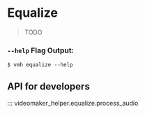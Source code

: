 # Equalize

> TODO

### `--help` Flag Output:

```console exec="1" source="console" result="ansi"
$ vmh equalize --help
```


## API for developers

::: videomaker_helper.equalize.process_audio
